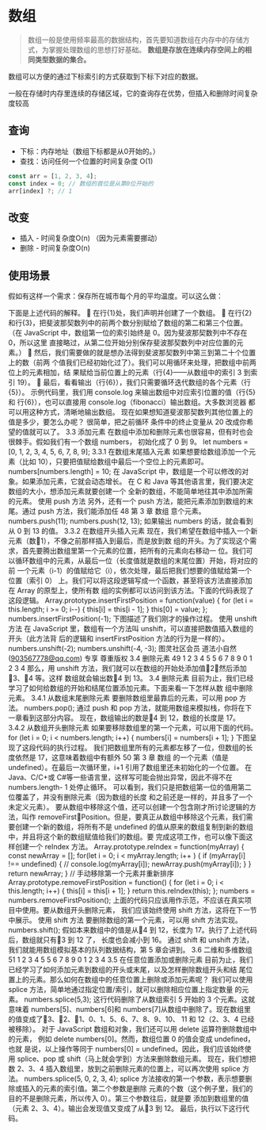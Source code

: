 # 数组

> 数组一般是使用频率最高的数据结构，首先要知道数组在内存中的存储方式，为掌握处理数组的思想打好基础。
> <b>数组是存放在连续内存空间上的相同类型数据的集合。</b>


数组可以方便的通过下标索引的方式获取到下标下对应的数据。

一般在存储时内存里连续的存储区域，它的查询存在优势，但插入和删除时间复杂度较高

## 查询

* 下标：内存地址（数组下标都是从0开始的。）
* 查找：访问任何一个位置的时间复杂度 O(1)

```js
const arr = [1, 2, 3, 4];
const index = 0; // 数组的首位是从第0位开始的 
arr[index] ?; // 1
```

## 改变

* 插入 - 时间复杂度O(n) （因为元素需要挪动）
* 删除 - 时间复杂度O(n)

## 使用场景

假如有这样一个需求：保存所在城市每个月的平均温度。可以这么做：

下面是上述代码的解释。
 在行{1}处，我们声明并创建了一个数组。
 在行{2}和行{3}，把斐波那契数列中的前两个数分别赋给了数组的第二和第三个位置。
（在 JavaScript 中，数组第一位的索引始终是 0。因为斐波那契数列中不存在 0，所以这里
直接略过，从第二位开始分别保存斐波那契数列中对应位置的元素。）
 然后，我们需要做的就是想办法得到斐波那契数列中第三到第二十个位置上的数（前两
个值我们已经初始化过了）。我们可以用循环来处理，把数组中前两位上的元素相加，结
果赋给当前位置上的元素（行{4}——从数组中的索引 3 到索引 19）。
 最后，看看输出（行{6}），我们只需要循环迭代数组的各个元素（行{5}）。
示例代码里，我们用 console.log 来输出数组中对应索引位置的值（行{5}和 行{6}），也可以直接用 console.log（fibonacci）输出数组。大多数浏览器
都可以用这种方式，清晰地输出数组。
现在如果想知道斐波那契数列其他位置上的值是多少，要怎么办呢？ 很简单，把之前循环
条件中的终止变量从 20 改成你希望的值就可以了。
3.3 添加元素
在数组中添加和删除元素也很容易，但有时也会很棘手。假如我们有一个数组 numbers，
初始化成了 0 到 9。
let numbers = [0, 1, 2, 3, 4, 5, 6, 7, 8, 9]; 
3.3.1 在数组末尾插入元素
如果想要给数组添加一个元素（比如 10），只要把值赋给数组中最后一个空位上的元素即可。
numbers[numbers.length] = 10; 
在 JavaScript 中，数组是一个可以修改的对象。如果添加元素，它就会动态增长。
在 C 和 Java 等其他语言里，我们要决定数组的大小，想添加元素就要创建一个
全新的数组，不能简单地往其中添加所需的元素。
使用 push 方法
另外，还有一个 push 方法，能把元素添加到数组的末尾。通过 push 方法，我们能添加任
48 第 3 章 数组
意个元素。
numbers.push(11); 
numbers.push(12, 13); 
如果输出 numbers 的话，就会看到从 0 到 13 的值。
3.3.2 在数组开头插入元素
现在，我们希望在数组中插入一个新元素（数1），不像之前那样插入到最后，而是放到数
组的开头。为了实现这个需求，首先要腾出数组里第一个元素的位置，把所有的元素向右移动一
位。我们可以循环数组中的元素，从最后一位（长度值就是数组的末尾位置）开始，将对应的前
一个元素（i-1）的值赋给它（i），依次处理，最后把我们想要的值赋给第一个位置（索引 0）
上。我们可以将这段逻辑写成一个函数，甚至将该方法直接添加在 Array 的原型上，使所有数
组的实例都可以访问到该方法。下面的代码表现了这段逻辑。
Array.prototype.insertFirstPosition = function(value) { 
 for (let i = this.length; i >= 0; i--) { 
 this[i] = this[i - 1]; 
 } 
 this[0] = value; 
}; 
numbers.insertFirstPosition(-1); 
下图描述了我们刚才的操作过程。
使用 unshift 方法
在 JavaScript 里，数组有一个方法叫 unshift，可以直接把数值插入数组的开头（此方法背
后的逻辑和 insertFirstPosition 方法的行为是一样的）。
numbers.unshift(-2); 
numbers.unshift(-4, -3); 
图灵社区会员 道法小自然(903567778@qq.com) 专享 尊重版权
3.4 删除元素 49 
1 
2 
3 
4
5 
5 
6
7 
8 
9 
0
1 
2
3 
4 
那么，用 unshift 方法，我们就可以在数组的开始处添加值2，然后添加3、4 等。这样
数组就会输出数4 到 13。
3.4 删除元素
目前为止，我们已经学习了如何给数组的开始和结尾位置添加元素。下面来看一下怎样从数
组中删除元素。
3.4.1 从数组末尾删除元素
要删除数组里最靠后的元素，可以用 pop 方法。
numbers.pop(); 
通过 push 和 pop 方法，就能用数组来模拟栈，你将在下一章看到这部分内容。
现在，数组输出的数是4 到 12，数组的长度是 17。
3.4.2 从数组开头删除元素
如果要移除数组里的第一个元素，可以用下面的代码。
for (let i = 0; i < numbers.length; i++) { 
 numbers[i] = numbers[i + 1]; 
} 
下图呈现了这段代码的执行过程。
我们把数组里所有的元素都左移了一位，但数组的长度依然是 17，这意味着数组中有额外
50 第 3 章 数组
的一个元素（值是 undefined）。在最后一次循环里，i+1 引用了数组里还未初始化的一个位置。
在 Java、C/C+或 C#等一些语言里，这样写可能会抛出异常，因此不得不在 numbers.length- 1
处停止循环。
可以看到，我们只是把数组第一位的值用第二位覆盖了，并没有删除元素（因为数组的长度
和之前还是一样的，并且多了一个未定义元素）。
要从数组中移除这个值，还可以创建一个包含刚才所讨论逻辑的方法，叫作 removeFirst￾Position。但是，要真正从数组中移除这个元素，我们需要创建一个新的数组，将所有不是
undefined 的值从原来的数组复制到新的数组中，并且将这个新的数组赋值给我们的数组。要
完成这项工作，也可以像下面这样创建一个 reIndex 方法。
Array.prototype.reIndex = function(myArray) { 
 const newArray = []; 
 for(let i = 0; i < myArray.length; i++ ) { 
 if (myArray[i] !== undefined) { 
 // console.log(myArray[i]); 
 newArray.push(myArray[i]); 
 } 
 } 
 return newArray; 
} 
// 手动移除第一个元素并重新排序
Array.prototype.removeFirstPosition = function() { 
 for (let i = 0; i < this.length; i++) { 
 this[i] = this[i + 1]; 
 } 
 return this.reIndex(this); 
}; 
numbers = numbers.removeFirstPosition(); 
上面的代码只应该用作示范，不应该在真实项目中使用。要从数组开头删除元素，
我们应该始终使用 shift 方法，这将在下一节中展示。
使用 shift 方法
要删除数组的第一个元素，可以用 shift 方法实现。
numbers.shift(); 
假如本来数组中的值是从4 到 12，长度为 17。执行了上述代码后，数组就只有3 到 12 了，
长度也会减小到 16。
通过 shift 和 unshift 方法，我们就能用数组模拟基本的队列数据结构，第 5
章会讲到。
3.6 二维和多维数组 51 
1 
2 
3 
4
5 
5 
6
7 
8 
9 
0
1 
2
3 
4 
3.5 在任意位置添加或删除元素
目前为止，我们已经学习了如何添加元素到数组的开头或末尾，以及怎样删除数组开头和结
尾位置上的元素。那么如何在数组中的任意位置上删除或添加元素呢？
我们可以使用 splice 方法，简单地通过指定位置/索引，就可以删除相应位置上指定数量
的元素。
numbers.splice(5,3); 
这行代码删除了从数组索引 5 开始的 3 个元素。这就意味着 numbers[5]、numbers[6]和
numbers[7]从数组中删除了。现在数组里的值变成了3、2、1、0、1、5、6、7、8、9、10、
11 和 12（2、3、4 已经被移除）。
对于 JavaScript 数组和对象，我们还可以用 delete 运算符删除数组中的元素，
例如 delete numbers[0]。然而，数组位置 0 的值会变成 undefined，也就
是说，以上操作等同于 numbers[0] = undefined。因此，我们应该始终使用
splice、pop 或 shift（马上就会学到）方法来删除数组元素。
现在，我们想把数 2、3、4 插入数组里，放到之前删除元素的位置上，可以再次使用 splice
方法。
numbers.splice(5, 0, 2, 3, 4); 
splice 方法接收的第一个参数，表示想要删除或插入的元素的索引值。第二个参数是删除
元素的个数（这个例子里，我们的目的不是删除元素，所以传入 0）。第三个参数往后，就是要
添加到数组里的值（元素 2、3、4）。输出会发现值又变成了从3 到 12。
最后，执行以下这行代码。